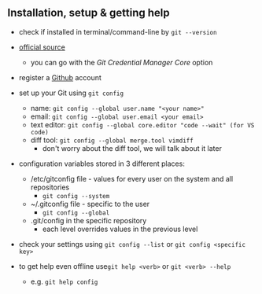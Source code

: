 ## Installation, setup & getting help

* check if installed in terminal/command-line by `git --version`
* [official source](https://git-scm.com/book/en/v2/Getting-Started-Installing-Git)
    * you can go with the *Git Credential Manager Core* option
* register a [Github](https://github.com/) account
* set up your Git using `git config`
    * name: `git config --global user.name "<your name>"`
    * email: `git config --global user.email <your email>`
    * text editor: `git config --global core.editor "code --wait" (for VS code)`
    * diff tool:  `git config --global merge.tool vimdiff`
        * don't worry about the diff tool, we will talk about it later
* configuration variables stored in 3 different places:
    * /etc/gitconfig file - values for every user on the system and all repositories
        * `git config --system`
    * ~/.gitconfig file - specific to the user
        * `git config --global`
    * .git/config in the specific repository
        * each level overrides values in the previous level
        
* check your settings using `git config --list` or `git config <specific key>` 
 
* to get help even offline use`git help <verb>` or `git <verb> --help`
    * e.g. `git help config`